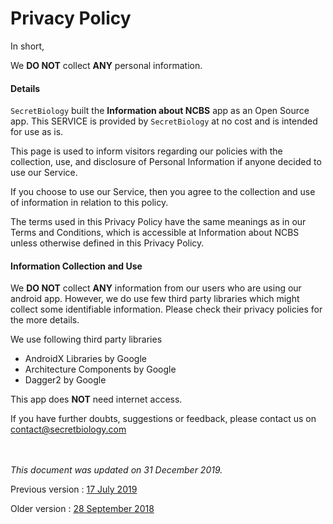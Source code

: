 # Privacy Policy

In short,

We **DO NOT** collect **ANY** personal information. 


#### Details

 ``SecretBiology`` built the **Information about NCBS** app as an Open Source app. This SERVICE is provided by ``SecretBiology`` at no cost and is intended for use as is.

This page is used to inform visitors regarding our policies with the collection, use, and disclosure of Personal Information if anyone decided to use our Service.

If you choose to use our Service, then you agree to the collection and use of information in relation to this policy. 

The terms used in this Privacy Policy have the same meanings as in our Terms and Conditions, which is accessible at Information about NCBS unless otherwise defined in this Privacy Policy. 

#### Information Collection and Use

We **DO NOT** collect **ANY** information from our users who are using our android app. However, we do use few third party libraries which might collect some identifiable information. Please check their privacy policies for the more details. 

We use following third party libraries
*  AndroidX Libraries by Google
*  Architecture Components by Google
*  Dagger2 by Google

This app does **NOT** need internet access. 

If you have further doubts, suggestions or feedback, please contact us on [contact@secretbiology.com](mailto:contact@secretbiology.com)

<br><br>
*This document was updated on 31 December 2019.*

Previous version : [17 July 2019](https://github.com/NCBSinfo/NCBSinfo/blob/398dc27941f70359296f00bb9f9724cc2c999885/PrivacyPolicy.md)

Older version : [28 September 2018](https://github.com/NCBSinfo/NCBSinfo/blob/f2c0e135a4e00d777081a3448124b38e59c28774/PrivacyPolicy.md)
